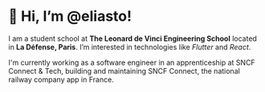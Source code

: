 
# 👋 Hi, I’m @eliasto! 
I am a student school at **The Leonard de Vinci Engineering School** located in **La Défense, Paris**.
I’m interested in technologies like *Flutter* and *React*. 

I'm currently working as a software engineer in an apprenticeship at SNCF Connect & Tech, building and maintaining SNCF Connect, the national railway company app in France.

